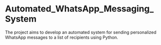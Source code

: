 # Automated_WhatsApp_Messaging_System
The project aims to develop an automated system for sending personalized WhatsApp messages to a list of recipients using Python.

